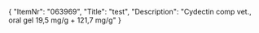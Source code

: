 {
  "ItemNr": "063969",
  "Title": "test",
  "Description": "Cydectin comp vet., oral gel 19,5 mg/g + 121,7 mg/g"
}